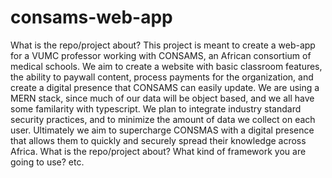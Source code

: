 # consams-web-app
What is the repo/project about?
    This project is meant to create a web-app for a VUMC professor working with CONSAMS, an African consortium of medical schools. We aim to create a website with basic classroom features, the ability to paywall content, process payments for the organization, and create a digital presence that CONSAMS can easily update. We are using a MERN stack, since much of our data will be object based, and we all have some familarity with typescript. We plan to integrate industry standard security practices, and to minimize the amount of data we collect on each user. Ultimately we aim to supercharge CONSMAS with a digital presence that allows them to quickly and securely spread their knowledge across Africa.
    What is the repo/project about?
    What kind of framework you are going to use?
    etc.
